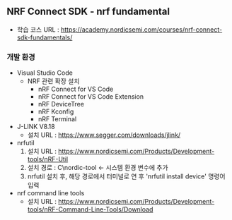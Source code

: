 ## NRF Connect SDK - nrf fundamental
- 학습 코스 URL : https://academy.nordicsemi.com/courses/nrf-connect-sdk-fundamentals/

### 개발 환경
- Visual Studio Code
  - NRF 관련 확장 설치
    - nRF Connect for VS Code
    - nRF Connect for VS Code Extension
    - nRF DeviceTree
    - nRF Kconfig
    - nRF Terminal
- J-LINK V8.18
  - 설치 URL : https://www.segger.com/downloads/jlink/
- nrfutil
  1. 설치 URL : https://www.nordicsemi.com/Products/Development-tools/nRF-Util
  2. 설치 경로 : C\nordic-tool <- 시스템 환경 변수에 추가
  3. nrfutil 설치 후, 해당 경로에서 터미널로 연 후 'nrfutil install device' 명령어 입력
- nrf command line tools
  - 설치 URL : https://www.nordicsemi.com/Products/Development-tools/nRF-Command-Line-Tools/Download

